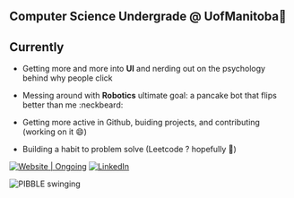 ## Computer Science Undergrade @ UofManitoba👋

## Currently 
- Getting more and more into **UI** and nerding out on the psychology behind why people click
- Messing around with **Robotics** ultimate goal: a pancake bot that flips better than me :neckbeard:

- Getting more active in Github, buiding projects, and contributing (working on it 😄)
- Building a habit to problem solve (Leetcode ? hopefully 🤔)

[![Website | Ongoing](https://img.shields.io/badge/Website%20%7C%20Ongoing-visit-ffaa00?style=for-the-badge&logo=google-chrome&logoColor=white)](https://cmarcoa.github.io/My_Portfolio/)
[![LinkedIn](https://img.shields.io/badge/LinkedIn-Connect-0A66C2?style=for-the-badge&logo=linkedin&logoColor=white)](https://www.linkedin.com/in/claudius-marco-andrew/)

![PIBBLE swinging](https://media.tenor.com/8037700062970091444.gif)


<!--
**CMarcoA/CMarcoA** is a ✨ _special_ ✨ repository because its `README.md` (this file) appears on your GitHub profile.

Here are some ideas to get you started:

- 🔭 I’m currently working on ...
- 🌱 I’m currently learning ...
- 👯 I’m looking to collaborate on ...
- 🤔 I’m looking for help with ...
- 💬 Ask me about ...
- 📫 How to reach me: ...
- 😄 Pronouns: ...
- ⚡ Fun fact: ...
-->
